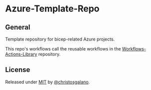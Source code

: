 # Azure-Template-Repo

## General

Template repository for bicep-related Azure projects.

This repo's workflows call the reusable workflows in the [Workflows-Actions-Library](https://github.com/christosgalano/Workflows-Actions-Library) repository.

## License

Released under [MIT](/LICENSE) by [@christosgalano](https://github.com/christosgalano).
